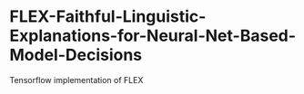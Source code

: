 # FLEX-Faithful-Linguistic-Explanations-for-Neural-Net-Based-Model-Decisions
Tensorflow implementation of FLEX
